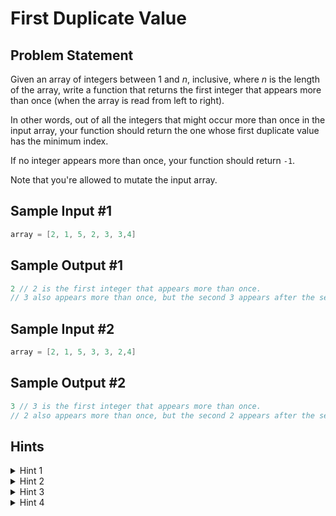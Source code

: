 # First Duplicate Value

## Problem Statement

Given an array of integers between 1 and _n_, inclusive, where _n_ is the length of the array, write a function that returns the first integer that appears more than once (when the array is read from left to right).

In other words, out of all the integers that might occur more than once in the input array, your function should return the one whose first duplicate value has the minimum index.

If no integer appears more than once, your function should return `-1`.

Note that you're allowed to mutate the input array.

## Sample Input #1

```C++
array = [2, 1, 5, 2, 3, 3,4]
```

## Sample Output #1

```C++
2 // 2 is the first integer that appears more than once.
// 3 also appears more than once, but the second 3 appears after the second 2.
```

## Sample Input #2

```C++
array = [2, 1, 5, 3, 3, 2,4]
```

## Sample Output #2

```C++
3 // 3 is the first integer that appears more than once.
// 2 also appears more than once, but the second 2 appears after the second 3.
```

## Hints

<details>
<summary>Hint 1</summary>
The brute-force solution can be done in \(O(n^2)\) time. Think about how you can determine if a value appears twice in an array.
</details>

<details>
<summary>Hint 2</summary>
You can use a data structure that has constant-time lookups to keep track of integers that you've seen already. This leads the way to a linear-time solution.
</details>

<details>
<summary>Hint 3</summary>
You should always pay close attention to the details of a question's prompt. In this question, the integers in the array are between 1 and _n_, inclusive, where _n_ is the length of the input array. The prompt also explicitly allows us to mutate the array. How can these details help us find a better solution, either time-complexity-wise or space-complexity-wise?
</details>

<details>
<summary>Hint 4</summary>
Since the integers are between 1 and the length of the input array, you can map them to indices in the array itself by subtracting 1 from them. Once you've mapped an integer to an index in the array, you can mutate the value in the array at that index and make it negative (by multiplying it by -1). Since the integers normally aren't negative, the first time that you encounter a negative value at the index that an integer maps to, you'll know that you'll have already seen that integer.
</details>
